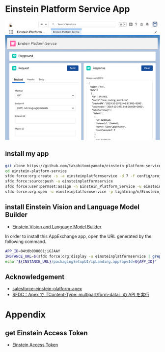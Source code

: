 # Einstein Platform Service App

![my app](./asset/screenshot_app.png)

## install my app

```sh
git clone https://github.com/takahitomiyamoto/einstein-platform-service.git
cd einstein-platform-service
sfdx force:org:create -s -a einsteinplatformservice -d 7 -f config/project-scratch-def.json
sfdx force:source:push -u einsteinplatformservice
sfdx force:user:permset:assign -n Einstein_Platform_Service -u einsteinplatformservice
sfdx force:org:open -u einsteinplatformservice -p lightning/n/Einstein_Platform_Service
```

## install Einstein Vision and Language Model Builder

- [Einstein Vision and Language Model Builder](https://appexchangejp.salesforce.com/appxListingDetail?listingId=a0N3A00000FR4PKUA1)

In order to install this AppExchange app, open the URL generated by the following command.

```sh
APP_ID=04t0b000001jiGJAAY
INSTANCE_URL=$(sfdx force:org:display -u einsteinplatformservice | grep 'Instance Url')
echo "${INSTANCE_URL}/packagingSetupUI/ipLanding.app?apvId=${APP_ID}"
```

## Acknowledgement

- [salesforce-einstein-platform-apex](https://github.com/muenzpraeger/salesforce-einstein-platform-apex)
- [SFDC：Apex で『Content-Type: multipart/form-data』の API を実行](https://tyoshikawa1106.hatenablog.com/entry/2017/07/22/225204)

# Appendix

## get Einstein Access Token

- [Einstein Access Token](https://api.einstein.ai/token)
